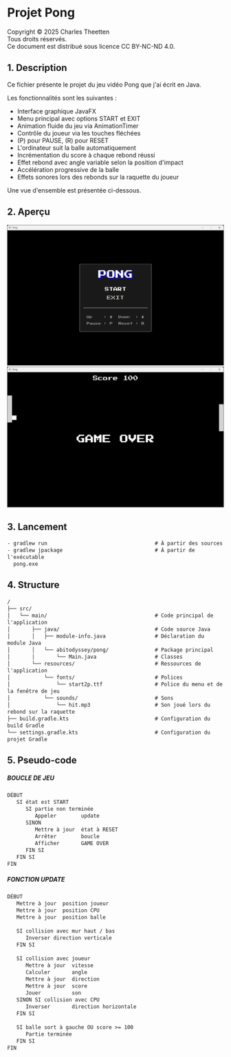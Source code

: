 # Projet Pong

Copyright © 2025 Charles Theetten  
Tous droits réservés.  
Ce document est distribué sous licence CC BY-NC-ND 4.0.

## 1. Description

Ce fichier présente le projet du jeu vidéo Pong que j'ai écrit en Java.

Les fonctionnalités sont les suivantes :

- Interface graphique JavaFX
- Menu principal avec options START et EXIT
- Animation fluide du jeu via AnimationTimer
- Contrôle du joueur via les touches fléchées
- (P) pour PAUSE, (R) pour RESET
- L'ordinateur suit la balle automatiquement
- Incrémentation du score à chaque rebond réussi
- Effet rebond avec angle variable selon la position d'impact
- Accélération progressive de la balle
- Effets sonores lors des rebonds sur la raquette du joueur

Une vue d'ensemble est présentée ci-dessous.

## 2. Aperçu

<img src="images/pong_1.png" alt="Texte alternatif" width="800">

<img src="images/pong_2.png" alt="Texte alternatif" width="800">

## 3. Lancement

```
- gradlew run                                   # À partir des sources
- gradlew jpackage                              # À partir de l'exécutable
  pong.exe
```

## 4. Structure

```
/
├── src/
│   └── main/                                   # Code principal de l'application
│       ├── java/                               # Code source Java
│       │   ├── module-info.java                # Déclaration du module Java
│       │   └── abitodyssey/pong/               # Package principal
│       │       └── Main.java                   # Classes
│       └── resources/                          # Ressources de l'application
│           └── fonts/                          # Polices
│               └── start2p.ttf                 # Police du menu et de la fenêtre de jeu
│           └── sounds/                         # Sons
│               └── hit.mp3                     # Son joué lors du rebond sur la raquette
├── build.gradle.kts                            # Configuration du build Gradle
└── settings.gradle.kts                         # Configuration du projet Gradle
```

## 5. Pseudo-code

##### BOUCLE DE JEU
```
DÉBUT
   SI état est START
      SI partie non terminée
         Appeler        update
      SINON
         Mettre à jour  état à RESET
         Arrêter        boucle
         Afficher       GAME OVER
      FIN SI
   FIN SI
FIN
```

##### FONCTION UPDATE
```
DÉBUT
   Mettre à jour  position joueur
   Mettre à jour  position CPU
   Mettre à jour  position balle

   SI collision avec mur haut / bas
      Inverser direction verticale
   FIN SI

   SI collision avec joueur
      Mettre à jour  vitesse
      Calculer       angle
      Mettre à jour  direction
      Mettre à jour  score
      Jouer          son
   SINON SI collision avec CPU
      Inverser       direction horizontale
   FIN SI

   SI balle sort à gauche OU score >= 100
      Partie terminée
   FIN SI
FIN
```
